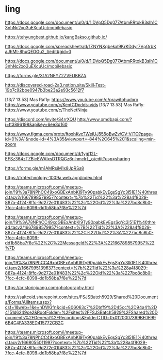 # ling
https://docs.google.com/document/u/0/d/1iDVpQ5Dg077AtbmRRtokB3sIh1C3nhNc2xo3uEXcuUc/mobilebasic

https://tehyungbest.github.io/kangBakso.github.io/

https://docs.google.com/spreadsheets/d/1ZNYNXqbekxl9KrKDdyr7VpGrbKaJhMt-8huQEOGu2_I/edit#gid=0

https://docs.google.com/document/u/0/d/1iDVpQ5Dg077AtbmRRtokB3sIh1C3nhNc2xo3uEXcuUc/mobilebasic

https://forms.gle/31A2NEYZ2ZVEUKBZA

https://discovered-road-2a3.notion.site/Skill-Test-19b7c92bbe0947b3be23a2e93c5612f7

[13/7 13.53] Mas Rafly: https://www.youtube.com/c/prawitohudoro
https://www.youtube.com/c/KentCDodds-vids
[13/7 13.53] Mas Rafly: https://www.youtube.com/c/TheNetNinja

https://discord.com/invite/S4rrXQU
http://www.omdbapi.com/?i=tt3896198&apikey=6ee3d160

https://www.figma.com/proto/ftoxhKvcTWeiUJ555oBwZv/CV-VITO?page-id=0%3A1&node-id=4%3A35&viewport=-844%2C645%2C1&scaling=min-zoom

https://docs.google.com/document/d/1ygj12L-EFSz364zTZBicEWAIxsDTRQGz6r-hmcIrL_o/edit?usp=sharing

https://forms.gle/m1AMRsiM1x8JpRSa8

https://trhtechnology-1009a.web.app/index.html

https://teams.microsoft.com/l/meetup-join/19%3a78NPhCC49xoGBExAnbKI9Ty90pabkEvEgsSgYc3l51E1%40thread.tacv2/1667898579957?context=%7b%22Tid%22%3a%228a4f8029-887a-4124-8ffc-9d272e01f483%22%2c%22Oid%22%3a%227bc8c8b0-7fcc-4cfc-8098-dd1b58ba7f8e%22%7d

https://teams.microsoft.com/l/meetup-join/19%3A78NPhCC49xoGBExAnbKI9Ty90pabkEvEgsSgYc3l51E1%40thread.tacv2/1667898579957?context=%7B%22Tid%22%3A%228a4f8029-887a-4124-8ffc-9d272e01f483%22%2C%22Oid%22%3A%227bc8c8b0-7fcc-4cfc-8098-dd1b58ba7f8e%22%2C%22MessageId%22%3A%221667898579957%22%7D

https://teams.microsoft.com/l/meetup-join/19%3a78NPhCC49xoGBExAnbKI9Ty90pabkEvEgsSgYc3l51E1%40thread.tacv2/1667995139637?context=%7b%22Tid%22%3a%228a4f8029-887a-4124-8ffc-9d272e01f483%22%2c%22Oid%22%3a%227bc8c8b0-7fcc-4cfc-8098-dd1b58ba7f8e%22%7d

https://aristorinjuang.com/photography.html

https://saltcoid.sharepoint.com/sites/FSJSBatch5929/Shared%20Documents/Forms/AllItems.aspx?csf=1&web=1&e=nDWGfn&cid=806063c7%2Dbff9%2D45cc%2D94a4%2D4151d6249ce2&RootFolder=%2Fsites%2FFSJSBatch5929%2FShared%20Documents%2FGeneral%2FRecordings&FolderCTID=0x0120007369BF0F996B4C4FA338ED415772CB2C

https://teams.microsoft.com/l/meetup-join/19%3a78NPhCC49xoGBExAnbKI9Ty90pabkEvEgsSgYc3l51E1%40thread.tacv2/1668055011997?context=%7b%22Tid%22%3a%228a4f8029-887a-4124-8ffc-9d272e01f483%22%2c%22Oid%22%3a%227bc8c8b0-7fcc-4cfc-8098-dd1b58ba7f8e%22%7d
